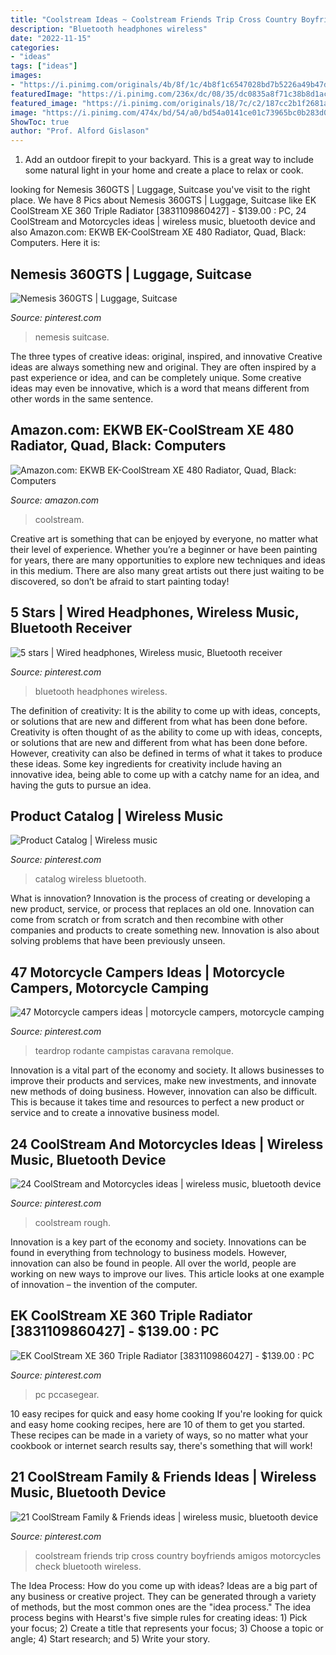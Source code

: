 ```yaml
---
title: "Coolstream Ideas ~ Coolstream Friends Trip Cross Country Boyfriends Amigos Motorcycles Check Bluetooth Wireless"
description: "Bluetooth headphones wireless"
date: "2022-11-15"
categories:
- "ideas"
tags: ["ideas"]
images:
- "https://i.pinimg.com/originals/4b/8f/1c/4b8f1c6547028bd7b5226a49b47d1c8c.jpg"
featuredImage: "https://i.pinimg.com/236x/dc/08/35/dc0835a8f71c38b8d1ac734fab8ac0bf--harley-davidson-dyna-harley-davidson-motorcycles.jpg"
featured_image: "https://i.pinimg.com/originals/18/7c/c2/187cc2b1f2681aafd517d3628f61d9ec.png"
image: "https://i.pinimg.com/474x/bd/54/a0/bd54a0141ce01c73965bc0b283d024f1--motorcycle-campers-motorcycle-equipment.jpg"
ShowToc: true
author: "Prof. Alford Gislason"
---
```



1. Add an outdoor firepit to your backyard. This is a great way to include some natural light in your home and create a place to relax or cook. 

	

		
looking for Nemesis 360GTS | Luggage, Suitcase you've visit to the right place. We have 8 Pics about Nemesis 360GTS | Luggage, Suitcase like EK CoolStream XE 360 Triple Radiator [3831109860427] - $139.00 : PC, 24 CoolStream and Motorcycles ideas | wireless music, bluetooth device and also Amazon.com: EKWB EK-CoolStream XE 480 Radiator, Quad, Black: Computers. Here it is:
		
    
## Nemesis 360GTS | Luggage, Suitcase

<img loading=lazy src="https://i.pinimg.com/originals/18/7c/c2/187cc2b1f2681aafd517d3628f61d9ec.png" onerror="this.onerror=null;this.src='https://tse4.mm.bing.net/th?id=OIP.1ozcYpC9CncMAnYGDyxOwQAAAA&amp;pid=15.1';" alt="Nemesis 360GTS | Luggage, Suitcase">

_Source: pinterest.com_

>nemesis suitcase. 

	

The three types of creative ideas: original, inspired, and innovative
Creative ideas are always something new and original. They are often inspired by a past experience or idea, and can be completely unique. Some creative ideas may even be innovative, which is a word that means different from other words in the same sentence.

    
## Amazon.com: EKWB EK-CoolStream XE 480 Radiator, Quad, Black: Computers

<img loading=lazy src="https://images-na.ssl-images-amazon.com/images/I/714JiRbmDqL.__AC_SX300_SY300_QL70_ML2_.jpg" onerror="this.onerror=null;this.src='https://tse4.mm.bing.net/th?id=OIP.5iHYPUej1WCS3GJ0y9rk3gAAAA&amp;pid=15.1';" alt="Amazon.com: EKWB EK-CoolStream XE 480 Radiator, Quad, Black: Computers">

_Source: amazon.com_

>coolstream. 

	

Creative art is something that can be enjoyed by everyone, no matter what their level of experience. Whether you’re a beginner or have been painting for years, there are many opportunities to explore new techniques and ideas in this medium. There are also many great artists out there just waiting to be discovered, so don’t be afraid to start painting today!

    
## 5 Stars | Wired Headphones, Wireless Music, Bluetooth Receiver

<img loading=lazy src="https://i.pinimg.com/originals/b6/62/73/b6627319980f3c7d79c55ac822770eec.jpg" onerror="this.onerror=null;this.src='https://tse2.mm.bing.net/th?id=OIP.SLCLA03Nrpa9QBuyKSG7KwHaFj&amp;pid=15.1';" alt="5 stars | Wired headphones, Wireless music, Bluetooth receiver">

_Source: pinterest.com_

>bluetooth headphones wireless. 

	

The definition of creativity: It is the ability to come up with ideas, concepts, or solutions that are new and different from what has been done before.
Creativity is often thought of as the ability to come up with ideas, concepts, or solutions that are new and different from what has been done before. However, creativity can also be defined in terms of what it takes to produce these ideas. Some key ingredients for creativity include having an innovative idea, being able to come up with a catchy name for an idea, and having the guts to pursue an idea.

    
## Product Catalog | Wireless Music

<img loading=lazy src="https://i.pinimg.com/originals/4b/8f/1c/4b8f1c6547028bd7b5226a49b47d1c8c.jpg" onerror="this.onerror=null;this.src='https://tse3.mm.bing.net/th?id=OIP.Z-M-zhfop0am3RDZHSRQ0wHaEd&amp;pid=15.1';" alt="Product Catalog | Wireless music">

_Source: pinterest.com_

>catalog wireless bluetooth. 

	

What is innovation?
Innovation is the process of creating or developing a new product, service, or process that replaces an old one. Innovation can come from scratch or from scratch and then recombine with other companies and products to create something new. Innovation is also about solving problems that have been previously unseen.

    
## 47 Motorcycle Campers Ideas | Motorcycle Campers, Motorcycle Camping

<img loading=lazy src="https://i.pinimg.com/474x/bd/54/a0/bd54a0141ce01c73965bc0b283d024f1--motorcycle-campers-motorcycle-equipment.jpg" onerror="this.onerror=null;this.src='https://tse1.mm.bing.net/th?id=OIP.AY3PZGStoC467cdXsV24DgAAAA&amp;pid=15.1';" alt="47 Motorcycle campers ideas | motorcycle campers, motorcycle camping">

_Source: pinterest.com_

>teardrop rodante campistas caravana remolque. 

	

Innovation is a vital part of the economy and society. It allows businesses to improve their products and services, make new investments, and innovate new methods of doing business. However, innovation can also be difficult. This is because it takes time and resources to perfect a new product or service and to create a innovative business model.

    
## 24 CoolStream And Motorcycles Ideas | Wireless Music, Bluetooth Device

<img loading=lazy src="https://i.pinimg.com/236x/dc/08/35/dc0835a8f71c38b8d1ac734fab8ac0bf--harley-davidson-dyna-harley-davidson-motorcycles.jpg" onerror="this.onerror=null;this.src='https://tse1.mm.bing.net/th?id=OIP.qUzHnRMPHLcW-Lxugh4UMQAAAA&amp;pid=15.1';" alt="24 CoolStream and Motorcycles ideas | wireless music, bluetooth device">

_Source: pinterest.com_

>coolstream rough. 

	

Innovation is a key part of the economy and society. Innovations can be found in everything from technology to business models. However, innovation can also be found in people. All over the world, people are working on new ways to improve our lives. This article looks at one example of innovation – the invention of the computer.

    
## EK CoolStream XE 360 Triple Radiator [3831109860427] - $139.00 : PC

<img loading=lazy src="https://i.pinimg.com/736x/e5/48/94/e54894eafa3098dd0213ddb882e55ea9--computer-equipment-pc-cases.jpg" onerror="this.onerror=null;this.src='https://tse1.mm.bing.net/th?id=OIP.0h7t1B_WlMTUikOgoC9dYgHaDO&amp;pid=15.1';" alt="EK CoolStream XE 360 Triple Radiator [3831109860427] - $139.00 : PC">

_Source: pinterest.com_

>pc pccasegear. 

	

10 easy recipes for quick and easy home cooking
If you're looking for quick and easy home cooking recipes, here are 10 of them to get you started. These recipes can be made in a variety of ways, so no matter what your cookbook or internet search results say, there's something that will work!

    
## 21 CoolStream Family &amp; Friends Ideas | Wireless Music, Bluetooth Device

<img loading=lazy src="https://i.pinimg.com/236x/17/43/3e/17433e44682c69adf552cdac785c52cb--cross-country-trip-product-catalog.jpg" onerror="this.onerror=null;this.src='https://tse4.mm.bing.net/th?id=OIP.EnwkVunRDEndx6PCnUwA1QAAAA&amp;pid=15.1';" alt="21 CoolStream Family &amp; Friends ideas | wireless music, bluetooth device">

_Source: pinterest.com_

>coolstream friends trip cross country boyfriends amigos motorcycles check bluetooth wireless. 

	

The Idea Process: How do you come up with ideas?
Ideas are a big part of any business or creative project. They can be generated through a variety of methods, but the most common ones are the "idea process." The idea process begins with Hearst's five simple rules for creating ideas: 1) Pick your focus; 2) Create a title that represents your focus; 3) Choose a topic or angle; 4) Start research; and 5) Write your story.

